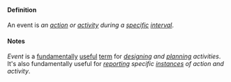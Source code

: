 #### Definition

An event is *an [action](https://github.com/gcassel/Modular-Organization-Terminology/blob/master/terms/action.md) or [activity](https://github.com/gcassel/Modular-Organization-Terminology/blob/master/terms/activity.md) during a [specific](https://github.com/gcassel/Modular-Organization-Terminology/blob/master/terms/specific.md) [interval](https://github.com/gcassel/Modular-Organization-Terminology/blob/master/terms/interval.md)*.
 
#### Notes

*Event* is a [fundamentally](https://github.com/gcassel/Modular-Organization-Terminology/blob/master/terms/base.md) [useful](https://github.com/gcassel/Modular-Organization-Terminology/blob/master/terms/use.md) [term](https://github.com/gcassel/Modular-Organization-Terminology/blob/master/terms/term.md) for *[designing](https://github.com/gcassel/Modular-Organization-Terminology/blob/master/terms/design.md) and [planning](https://github.com/gcassel/Modular-Organization-Terminology/blob/master/terms/plan.md) activities*.  It's also fundamentally useful for *[reporting](https://github.com/gcassel/Modular-Organization-Terminology/blob/master/terms/report.md) specific [instances](https://github.com/gcassel/Modular-Organization-Terminology/blob/master/terms/instance.md) of action and activity*. 
